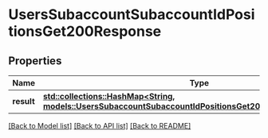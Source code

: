 # UsersSubaccountSubaccountIdPositionsGet200Response

## Properties

Name | Type | Description | Notes
------------ | ------------- | ------------- | -------------
**result** | [**std::collections::HashMap<String, models::UsersSubaccountSubaccountIdPositionsGet200ResponseResultValue>**](_users_subaccount__subaccount_id__positions_get_200_response_result_value.md) |  | 

[[Back to Model list]](../README.md#documentation-for-models) [[Back to API list]](../README.md#documentation-for-api-endpoints) [[Back to README]](../README.md)


